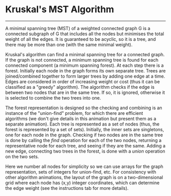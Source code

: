 # Kruskal's MST Algorithm
---

A minimal spanning tree (MST) of a weighted connected graph G is a connected
subgraph of G that includes all the nodes but minimises the total
weight of all the edges. It is guaranteed to be acyclic, so it is a
tree, and there may be more than one (with the same minimal weight).

Kruskal's algorithm can find a minimal spanning tree for a connected
graph. If the graph is not connected, a minimum spanning tree is found
for each connected component (a minimum spanning forest).  At each step
there is a forest. Initially each node in the graph forms its own separate
tree. Trees are joined/combined together to form larger trees by adding
one edge at a time. Edges are considered in order of increasing weight or
cost (thus it can be classified as a "greedy" algorithm). The algorithm
checks if the edge is between two nodes that are in the same tree. If so,
it is ignored, otherwise it is selected to combine the two trees into one.

The forest representation is designed so the checking and combining is
an instance of the "union-find" problem, for which there are efficient
algorithms (we don't give details in this animation but present them as a
separate animation).  Each tree is represented as a set of nodes (thus,
the forest is represented by a set of sets).  Initially, the inner sets
are singletons, one for each node in the graph.  Checking if two nodes
are in the same tree is done by calling the *find* operation for each
of the two nodes, returning a representative node for each tree, and
seeing if they are the same.  Adding a new edge, connecting two trees
in the forest, is done with a *union* operation on the two sets.

Here we number all nodes for simplicity so we can use arrays for the graph
representation, sets of integers for union-find, etc.  For consistency
with other algorithm animations, the layout of the graph is on a
two-dimensional grid where each node has (x,y) integer coordinates, which
can determine the edge weight (see the instructions tab for more details).

